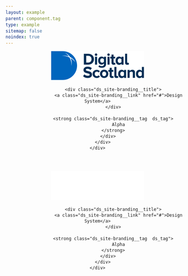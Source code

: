 ```yaml
---
layout: example
parent: component.tag
type: example
sitemap: false
noindex: true
---
```


<header class="ds_site-header" role="banner">
    <div class="ds_wrapper">
        <div class="ds_site-header__content">
            <div class="ds_site-header__branding  ds_site-branding">
                <a class="ds_site-branding__logo  ds_site-branding__link" href="/">
                    <img class="ds_site-branding__logo-image" src="/assets/images/logos/digital-scotland.svg" alt="Digital Scotland" />
                </a>

                <div class="ds_site-branding__title">
                    <a class="ds_site-branding__link" href="#">Design System</a>
                </div>

                <strong class="ds_site-branding__tag  ds_tag">
                    Alpha
                </strong>
            </div>
        </div>
    </div>
</header>



<header class="ds_site-header  ds_reversed" role="banner">
    <div class="ds_wrapper">
        <div class="ds_site-header__content">
            <div class="ds_site-header__branding  ds_site-branding">
                <a class="ds_site-branding__logo  ds_site-branding__link" href="/">
                    <img class="ds_site-branding__logo-image" src="/assets/images/logos/digital-scotland--reversed.svg" alt="Digital Scotland" />
                </a>

                <div class="ds_site-branding__title">
                    <a class="ds_site-branding__link" href="#">Design System</a>
                </div>

                <strong class="ds_site-branding__tag  ds_tag">
                    Alpha
                </strong>
            </div>
        </div>
    </div>
</header>
